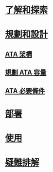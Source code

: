 # [了解和探索](/advanced-threat-analytics/understand-explore/what-is-ata)
# [規劃和設計](ata-architecture.md)
## [ATA 架構](ata-architecture.md)
## [規劃 ATA 容量](ata-capacity-planning.md)
## [ATA 必要條件](ata-prerequisites.md)
# [部署](/advanced-threat-analytics/deploy-use/preinstall-ata)
# [使用](/advanced-threat-analytics/deploy-use/operate-ata)
# [疑難排解](/advanced-threat-analytics/troubleshoot/troubleshooting-ata-known-errors)


<!--HONumber=Oct16_HO5-->


